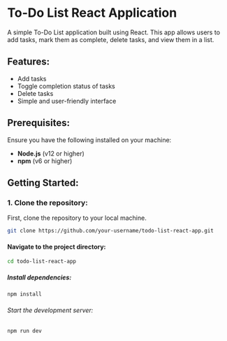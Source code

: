 # To-Do List React Application

A simple To-Do List application built using React. This app allows users to add tasks, mark them as complete, delete tasks, and view them in a list.

## Features:
- Add tasks
- Toggle completion status of tasks
- Delete tasks
- Simple and user-friendly interface

## Prerequisites:
Ensure you have the following installed on your machine:
- **Node.js** (v12 or higher)
- **npm** (v6 or higher)

## Getting Started:

### 1. Clone the repository:
First, clone the repository to your local machine.

```bash
git clone https://github.com/your-username/todo-list-react-app.git
```

#### Navigate to the project directory:
```bash
cd todo-list-react-app
```

##### Install dependencies:

```bash
npm install
```

###### Start the development server:

```bash
npm run dev
```
